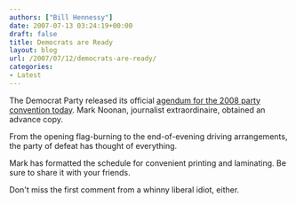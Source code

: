 ```yaml
---
authors: ["Bill Hennessy"]
date: 2007-07-13 03:24:19+00:00
draft: false
title: Democrats are Ready
layout: blog
url: /2007/07/12/democrats-are-ready/
categories:
- Latest
---
```


The Democrat Party released its official [agendum for the 2008 party convention today](https://www.gopbloggers.org/mt/archives/004985.php). Mark Noonan, journalist extraordinaire, obtained an advance copy.

From the opening flag-burning to the end-of-evening driving arrangements, the party of defeat has thought of everything.

Mark has formatted the schedule for convenient printing and laminating.  Be sure to share it with your friends.

Don't miss the first comment from a whinny liberal idiot, either.  
